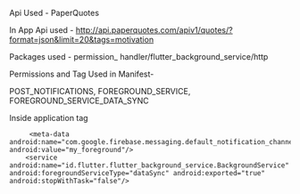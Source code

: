 Api Used - PaperQuotes

In App Api used - http://api.paperquotes.com/apiv1/quotes/?format=json&limit=20&tags=motivation

Packages used - permission_ handler/flutter_background_service/http

Permissions and Tag Used in Manifest-

POST_NOTIFICATIONS,
FOREGROUND_SERVICE,
FOREGROUND_SERVICE_DATA_SYNC

<uses-permission android:name="android.permission.POST_NOTIFICATIONS" />
<uses-permission android:name="android.permission.FOREGROUND_SERVICE" />
    <uses-permission android:name="android.permission.FOREGROUND_SERVICE_SPECIAL_USE" />
    <uses-permission android:name="android.permission.FOREGROUND_SERVICE_DATA_SYNC"/>

Inside application tag

<!-- For Foreground Service -->
         <meta-data android:name="com.google.firebase.messaging.default_notification_channel_id" android:value="my_foreground"/>
        <service android:name="id.flutter.flutter_background_service.BackgroundService" android:foregroundServiceType="dataSync" android:exported="true" android:stopWithTask="false"/>
